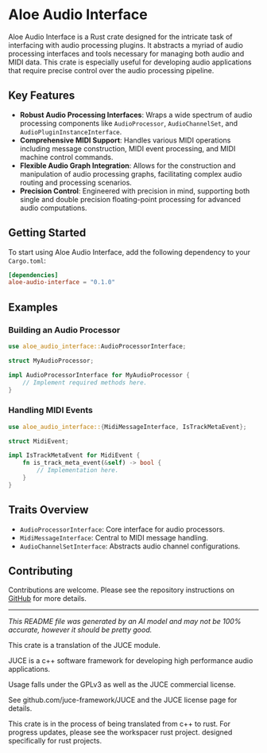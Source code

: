 # Aloe Audio Interface

Aloe Audio Interface is a Rust crate designed for the intricate task of interfacing with audio processing plugins. It abstracts a myriad of audio processing interfaces and tools necessary for managing both audio and MIDI data. This crate is especially useful for developing audio applications that require precise control over the audio processing pipeline.

## Key Features
- **Robust Audio Processing Interfaces**: Wraps a wide spectrum of audio processing components like `AudioProcessor`, `AudioChannelSet`, and `AudioPluginInstanceInterface`.
- **Comprehensive MIDI Support**: Handles various MIDI operations including message construction, MIDI event processing, and MIDI machine control commands.
- **Flexible Audio Graph Integration**: Allows for the construction and manipulation of audio processing graphs, facilitating complex audio routing and processing scenarios.
- **Precision Control**: Engineered with precision in mind, supporting both single and double precision floating-point processing for advanced audio computations.

## Getting Started
To start using Aloe Audio Interface, add the following dependency to your `Cargo.toml`:

```toml
[dependencies]
aloe-audio-interface = "0.1.0"
```

## Examples

### Building an Audio Processor
```rust
use aloe_audio_interface::AudioProcessorInterface;

struct MyAudioProcessor;

impl AudioProcessorInterface for MyAudioProcessor {
    // Implement required methods here.
}
```

### Handling MIDI Events
```rust
use aloe_audio_interface::{MidiMessageInterface, IsTrackMetaEvent};

struct MidiEvent;

impl IsTrackMetaEvent for MidiEvent {
    fn is_track_meta_event(&self) -> bool {
        // Implementation here.
    }
}
```

## Traits Overview
- `AudioProcessorInterface`: Core interface for audio processors.
- `MidiMessageInterface`: Central to MIDI message handling.
- `AudioChannelSetInterface`: Abstracts audio channel configurations.

## Contributing
Contributions are welcome. Please see the repository instructions on [GitHub](https://github.com/klebs6/aloe-rs) for more details.

---

*This README file was generated by an AI model and may not be 100% accurate, however it should be pretty good.*

This crate is a translation of the JUCE module.

JUCE is a c++ software framework for developing high performance audio applications.

Usage falls under the GPLv3 as well as the JUCE commercial license.

See github.com/juce-framework/JUCE and the JUCE license page for details.

This crate is in the process of being translated from c++ to rust. For progress updates, please see the workspacer rust project. designed specifically for rust projects.
